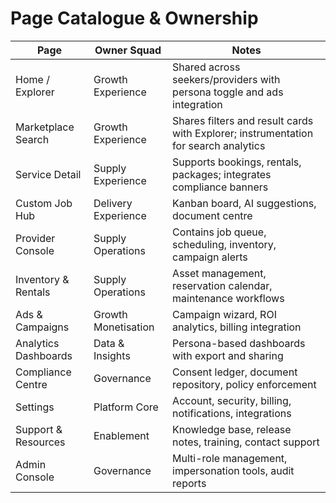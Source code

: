 # Page Catalogue & Ownership

| Page | Owner Squad | Notes |
| --- | --- | --- |
| Home / Explorer | Growth Experience | Shared across seekers/providers with persona toggle and ads integration |
| Marketplace Search | Growth Experience | Shares filters and result cards with Explorer; instrumentation for search analytics |
| Service Detail | Supply Experience | Supports bookings, rentals, packages; integrates compliance banners |
| Custom Job Hub | Delivery Experience | Kanban board, AI suggestions, document centre |
| Provider Console | Supply Operations | Contains job queue, scheduling, inventory, campaign alerts |
| Inventory & Rentals | Supply Operations | Asset management, reservation calendar, maintenance workflows |
| Ads & Campaigns | Growth Monetisation | Campaign wizard, ROI analytics, billing integration |
| Analytics Dashboards | Data & Insights | Persona-based dashboards with export and sharing |
| Compliance Centre | Governance | Consent ledger, document repository, policy enforcement |
| Settings | Platform Core | Account, security, billing, notifications, integrations |
| Support & Resources | Enablement | Knowledge base, release notes, training, contact support |
| Admin Console | Governance | Multi-role management, impersonation tools, audit reports |
